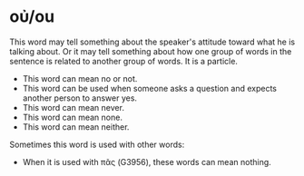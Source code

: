 # οὐ/ou
This word may tell something about the speaker's attitude toward what he is talking about. Or it may tell something about how one group of words in the sentence is related to another group of words. It is a particle. 

* This word can mean no or not. 
* This word can be used when someone asks a question and expects another person to answer yes. 
* This word can mean never.
* This word can mean none.
* This word can mean neither. 

Sometimes this word is used with other words:

* When it is used with πᾶς (G3956), these words can mean nothing. 

